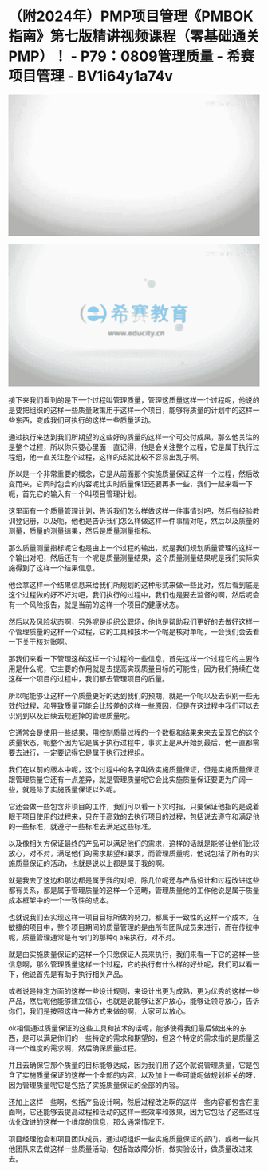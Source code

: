 # （附2024年）PMP项目管理《PMBOK指南》第七版精讲视频课程（零基础通关PMP）！ - P79：0809管理质量 - 希赛项目管理 - BV1i64y1a74v

![](img/368ef8320f68d1281360938203acda87_0.png)

![](img/368ef8320f68d1281360938203acda87_1.png)

接下来我们看到的是下一个过程叫管理质量，管理这质量这样一个过程呢，他说的是要把组织的这样一些质量政策用于这样一个项目，能够将质量的计划中的这样一些东西，变成我们可执行的这样一些质量活动。

通过执行来达到我们所期望的这些好的质量的这样一个可交付成果，那么他关注的是整个过程，所以你只要心里面一直记得，他是会关注整个过程，它是属于执行过程组，他一直关注整个过程，这样的话就比较不容易出乱子啊。

所以是一个非常重要的概念，它是从前面那个实施质量保证这样一个过程，然后改变而来，它同时包含的内容呢比实时质量保证还要再多一些，我们一起来看一下呃，首先它的输入有一个叫项目管理计划。

这里面有一个质量管理计划，告诉我们怎么样做这样一件事情对吧，然后有经验教训登记册，以及呃，他也是告诉我们怎么样做这样一件事情对吧，然后以及质量的测量，质量的测量结果，然后是质量测量指标。

那么质量测量指标呢它也是由上一个过程的输出，就是我们规划质量管理的这样一个输出对吧，然后还有一个呢是质量测量结果，这个质量测量结果呢是我们实际实施得到了这样一个结果信息。

他会拿这样一个结果信息来给我们所规划的这种形式来做一些比对，然后看到底是这个过程做的好不好对吧，我们执行的过程中，我们也是要去监督的啊，然后呢会有一个风险报告，就是当前的这样一个项目的健康状态。

然后以及风险状态啊，另外呢是组织公职场，他也是帮助我们更好的去做好这样一个管理质量的这样一个过程，它的工具和技术一个呢是核对单呃，一会我们会去看一下关于核对账啊。

那我们来看一下管理这样这样一个过程的一些信息，首先这样一个过程它的主要作用是什么呢，它主要的作用就是去提高实现质量目标的可能性，因为我们持续在做这样一个项目的过程中，我们都去管理项目的质量。

所以呢能够让这样一个质量更好的达到我们的预期，就是一个呃以及去识别一些无效的过程，和导致质量可能会比较差的这样一些原因，但是在这过程中我们可以去识别到以及后续去规避掉的管理质量呢。

它通常会是使用一些结果，用控制质量过程的一个数据和结果来来去呈现它的这个质量状态，呃整个因为它是属于执行过程中，事实上是从开始到最后，他一直都需要去进行，一定要记得它是属于执行过程组。

我们在以前的版本中呢，这个过程中的名字叫做实施质量保证，但是实施质量保证跟管理质量它还有一点差异，就是管理质量呢它会比实施质量保证要更为广阔一些，就是除了实施质量保证以外呢。

它还会做一些包含非项目的工作，我们可以看一下实时指，只要保证他指的是说着眼于项目使用的过程来，只在于高效的去执行项目的过程，包括说去遵守和满足他的一些标准，就遵守一些标准去满足这些标准。

以及像相关方保证最终的产品可以满足他们的需求，这样的话就是能够让他们比较放心，对不对，满足他们的需求期望和要求，而管理质量呢，他说包括了所有的实施质量保证的活动，也就是说以上都是属于我的啊。

就是我去了这边和那边都是属于我的对吧，除几位呢还与产品设计和过程改进这些都有关系，都是属于管理质量的这样一个范畴，管理质量他的工作他说是属于质量成本框架中的一个一致性的成本。

也就说我们去实现这样一项目目标所做的努力，都属于一致性的这样一个成本，在敏捷的项目中，整个项目期间的质量管理的是由所有团队成员来进行，而在传统中呢，质量管理通常是有专门的那种q a来执行，对不对。

就是由实施质量保证的这样一个只愿保证人员来执行，我们来看一下它的这样一些信息啊，那么管理质量这样一个过程，它的执行有什么样的好处呢，我们可以看一下，他说首先是有助于执行相关产品。

或者说是特定方面的这样一些设计规则，来设计出更为成熟，更为优秀的这样一些产品，然后呢他能够建立信心，也就是说能够让客户放心，能够让领导放心，告诉你们，我们是按照这样一种方式来做的啊，大家可以放心。

ok相信通过质量保证的这些工具和技术的话呢，能够使得我们最后做出来的东西，是可以满足你们的一些特定的需求和期望的，但这个特定的需求指的是质量这样一个维度的需求啊，然后确保质量过程。

并且去确保它那个质量的目标能够达成，因为我们用了这个就说管理质量，它是包含了实施质量保证的这样一个全部的内容，以及加上一些可能呃做规划相关的呀，因为管理质量呢它是包括了实施质量保证的全部的内容。

还加上这样一些啊，包括产品设计啊，然后过程改进啊的这样一些内容都包含在里面啊，它还能够去提高过程和活动的这样一些效率和效果，因为它包括了这些过程优化改进的这样一个维度的信息，那么通常情况下。

项目经理他会和项目团队成员，通过呃组织一些实施质量保证的部门，或者一些其他团队来去做这样一些质量活动，包括做故障分析，做实验设计，做质量改进来去。

